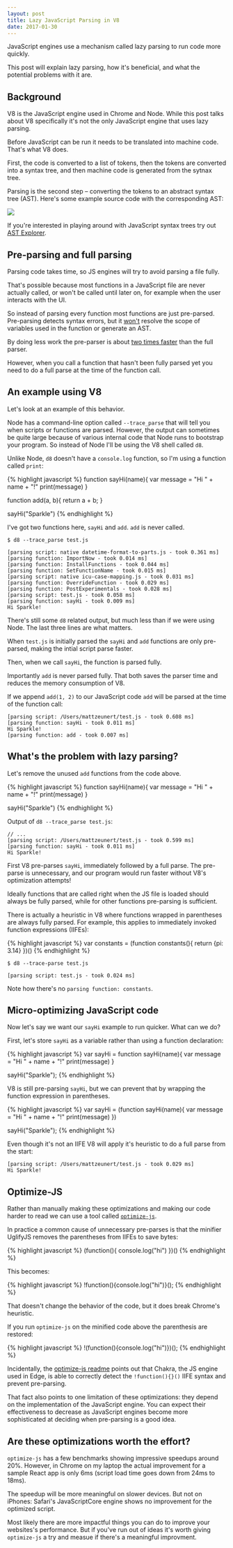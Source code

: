```yaml
---
layout: post
title: Lazy JavaScript Parsing in V8
date: 2017-01-30
---
```


JavaScript engines use a mechanism called lazy parsing to run code more quickly.

This post will explain lazy parsing, how it's beneficial, and what the potential problems with it are.

## Background

V8 is the JavaScript engine used in Chrome and Node. While this post talks about V8 specifically it's not the only JavaScript engine that uses lazy parsing.

Before JavaScript can be run it needs to be translated into machine code. That's what V8 does.

First, the code is converted to a list of tokens, then the tokens are converted into a syntax tree, and then machine code is generated from the sytnax tree. 

Parsing is the second step – converting the tokens to an abstract syntax tree (AST). Here's some example source code with the corresponding AST:

![](/img/blog/lazy-parsing-ast.png)

If you're interested in playing around with JavaScript syntax trees try out [AST Explorer](https://astexplorer.net/).

## Pre-parsing and full parsing

Parsing code takes time, so JS engines will try to avoid parsing a file fully.

That's possible because most functions in a JavaScript file are never actually called, or won't be called until later on, for example when the user interacts with the UI.

So instead of parsing every function most functions are just pre-parsed. Pre-parsing detects syntax errors, but it [won't](http://stackoverflow.com/a/41827253/1290545) resolve the scope of variables used in the function or generate an AST.

By doing less work the pre-parser is about [two times faster](https://docs.google.com/document/d/1dev8h3FtP-BDjcwQosanV9wGy3NyOOpQe3tAIDr7hXc/edit) than the full parser.

However, when you call a function that hasn't been fully parsed yet you need to do a full parse at the time of the function call.

## An example using V8

Let's look at an example of this behavior.

Node has a command-line option called `--trace_parse` that will tell you when scripts or functions are parsed. However, the output can sometimes be quite large because of various internal code that Node runs to bootstrap your program. So instead of Node I'll be using the V8 shell called `d8`.

Unlike Node, `d8` doesn't have a `console.log` function, so I'm using a function called `print`:

{% highlight javascript %}
function sayHi(name){
    var message = "Hi " + name + "!"
    print(message)
}

function add(a, b){
    return a + b;
}

sayHi("Sparkle")
{% endhighlight %}

I've got two functions here, `sayHi` and `add`. `add` is never called.

```
$ d8 --trace_parse test.js

[parsing script: native datetime-format-to-parts.js - took 0.361 ms]
[parsing function: ImportNow - took 0.014 ms]
[parsing function: InstallFunctions - took 0.044 ms]
[parsing function: SetFunctionName - took 0.015 ms]
[parsing script: native icu-case-mapping.js - took 0.031 ms]
[parsing function: OverrideFunction - took 0.029 ms]
[parsing function: PostExperimentals - took 0.028 ms]
[parsing script: test.js - took 0.058 ms]
[parsing function: sayHi - took 0.009 ms]
Hi Sparkle!
```

There's still some `d8` related output, but much less than if we were using Node. The last three lines are what matters.

When `test.js` is initially parsed the `sayHi` and `add` functions are only pre-parsed, making the intial script parse faster.

Then, when we call `sayHi`, the function is parsed fully.

Importantly `add` is never parsed fully. That both saves the parser time and reduces the memory consumption of V8.

If we append `add(1, 2)` to our JavaScript code `add` will be parsed at the time of the function call:

```
[parsing script: /Users/mattzeunert/test.js - took 0.608 ms]
[parsing function: sayHi - took 0.011 ms]
Hi Sparkle!
[parsing function: add - took 0.007 ms]
```

## What's the problem with lazy parsing?

Let's remove the unused `add` functions from the code above.

{% highlight javascript %}
function sayHi(name){
    var message = "Hi " + name + "!"
    print(message)
}

sayHi("Sparkle")
{% endhighlight %}

Output of `d8 --trace_parse test.js`:

```
// ...
[parsing script: /Users/mattzeunert/test.js - took 0.599 ms]
[parsing function: sayHi - took 0.011 ms]
Hi Sparkle!
```

First V8 pre-parses `sayHi`, immediately followed by a full parse. The pre-parse is unnecessary, and our program would run faster without V8's optimization attempts!

Ideally functions that are called right when the JS file is loaded should always be fully parsed, while for other functions pre-parsing is sufficient.

There is actually a heuristic in V8 where functions wrapped in parentheses are always fully parsed. For example, this applies to immediately invoked function expressions (IIFEs):

{% highlight javascript %}
var constants = (function constants(){
    return {pi: 3.14}
})()
{% endhighlight %}

```
$ d8 --trace-parse test.js

[parsing script: test.js - took 0.024 ms]
```

Note how there's no `parsing function: constants`.

## Micro-optimizing JavaScript code

Now let's say we want our `sayHi` example to run quicker. What can we do?

First, let's store `sayHi` as a variable rather than using a function declaration:

{% highlight javascript %}
var sayHi = function sayHi(name){
    var message = "Hi " + name + "!"
    print(message)
}

sayHi("Sparkle");
{% endhighlight %}

V8 is still pre-parsing `sayHi`, but we can prevent that by wrapping the function expression in parentheses.

{% highlight javascript %}
var sayHi = (function sayHi(name){
    var message = "Hi " + name + "!"
    print(message)
})

sayHi("Sparkle");
{% endhighlight %}

Even though it's not an IIFE V8 will apply it's heuristic to do a full parse from the start:

```
[parsing script: /Users/mattzeunert/test.js - took 0.029 ms]
Hi Sparkle!
```

## Optimize-JS

Rather than manually making these optimizations and making our code harder to read we can use a tool called [`optimize-js`](https://github.com/nolanlawson/optimize-js).

In practice a common cause of unnecessary pre-parses is that the minifier UglifyJS removes the parentheses from IIFEs to save bytes:

{% highlight javascript %}
(function(){
    console.log("hi")
})()
{% endhighlight %}

This becomes:

{% highlight javascript %}
!function(){console.log("hi")}();
{% endhighlight %}

That doesn't change the behavior of the code, but it does break Chrome's heuristic.

If you run `optimize-js` on the minified code above the parenthesis are restored: 

{% highlight javascript %}
!(function(){console.log("hi")})();
{% endhighlight %}

Incidentally, the [optimize-js readme](https://github.com/nolanlawson/optimize-js/blob/master/README.md) points out that Chakra, the JS engine used in Edge, is able to correctly detect the `!function(){}()` IIFE syntax and prevent pre-parsing.

That fact also points to one limitation of these optimizations: they depend on the implementation of the JavaScript engine. You can expect their effectiveness to decrease as JavaScript engines become more sophisticated at deciding when pre-parsing is a good idea.

## Are these optimizations worth the effort?

`optimize-js` has a few benchmarks showing impressive speedups around 20%. However, in Chrome on my laptop the actual improvement for a sample React app is only 6ms (script load time goes down from 24ms to 18ms).

The speedup will be more meaningful on slower devices. But not on iPhones: Safari's JavaScriptCore engine shows no improvement for the optimized script.

Most likely there are more impactful things you can do to improve your websites's performance. But if you've run out of ideas it's worth giving `optimize-js` a try and measue if there's a meaningful improvment.